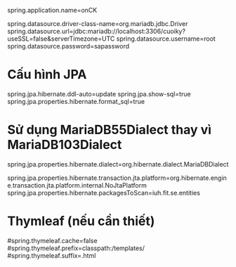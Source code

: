 spring.application.name=onCK

spring.datasource.driver-class-name=org.mariadb.jdbc.Driver
spring.datasource.url=jdbc:mariadb://localhost:3306/cuoiky?useSSL=false&serverTimezone=UTC
spring.datasource.username=root
spring.datasource.password=sapassword

# Cấu hình JPA
spring.jpa.hibernate.ddl-auto=update
spring.jpa.show-sql=true
spring.jpa.properties.hibernate.format_sql=true
# Sử dụng MariaDB55Dialect thay vì MariaDB103Dialect
spring.jpa.properties.hibernate.dialect=org.hibernate.dialect.MariaDBDialect

spring.jpa.properties.hibernate.transaction.jta.platform=org.hibernate.engine.transaction.jta.platform.internal.NoJtaPlatform
spring.jpa.properties.hibernate.packagesToScan=iuh.fit.se.entities

# Thymleaf (nếu cần thiết)
#spring.thymeleaf.cache=false
#spring.thymeleaf.prefix=classpath:/templates/
#spring.thymeleaf.suffix=.html

